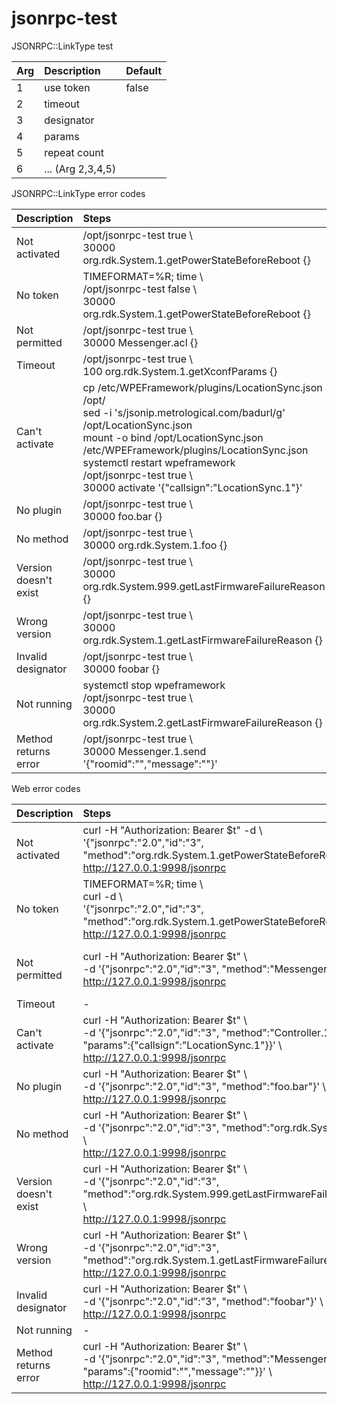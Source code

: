 # jsonrpc-test

JSONRPC::LinkType test

| Arg | Description | Default |
| :-------- | :-------- | :-------- |
| 1 | use token | false | 
| 2 | timeout | |
| 3 | designator | |
| 4 | params | |
| 5 | repeat count | |
| 6 | ... (Arg 2,3,4,5) | |

JSONRPC::LinkType error codes

| Description | Steps | Error |
| :-------- | :-------- | :-------- |
| Not activated | /opt/jsonrpc-test true \\<br>30000 org.rdk.System.1.getPowerStateBeforeReboot {} | ERROR_UNAVAILABLE<br>2 |
| No token | TIMEFORMAT=%R; time \\<br>/opt/jsonrpc-test false \\<br>30000 org.rdk.System.1.getPowerStateBeforeReboot {} | ERROR_ASYNC_FAILED<br>3<br>0.221 |
| Not permitted | /opt/jsonrpc-test true \\<br>30000 Messenger.acl {} | ERROR_PRIVILIGED_REQUEST<br>4294934692 (-32604) |
| Timeout | /opt/jsonrpc-test true \\<br>100 org.rdk.System.1.getXconfParams {} | ERROR_TIMEDOUT<br>11 |
| Can't activate | cp /etc/WPEFramework/plugins/LocationSync.json /opt/<br>sed -i 's/jsonip.metrological.com/badurl/g' /opt/LocationSync.json<br>mount -o bind /opt/LocationSync.json /etc/WPEFramework/plugins/LocationSync.json<br>systemctl restart wpeframework<br>/opt/jsonrpc-test true \\<br>30000 activate '{"callsign":"LocationSync.1"}' | ERROR_OPENING_FAILED<br>6 |
| No plugin | /opt/jsonrpc-test true \\<br>30000 foo.bar {} | ERROR_BAD_REQUEST<br>4294934693 (-32603) |
| No method | /opt/jsonrpc-test true \\<br>30000 org.rdk.System.1.foo {} | ERROR_UNKNOWN_KEY<br>4294934695 (-32601) |
| Version doesn't exist | /opt/jsonrpc-test true \\<br>30000 org.rdk.System.999.getLastFirmwareFailureReason {} | ERROR_INVALID_SIGNATURE<br>4294934694 (-32602) |
| Wrong version | /opt/jsonrpc-test true \\<br>30000 org.rdk.System.1.getLastFirmwareFailureReason {} | ERROR_UNKNOWN_KEY<br>4294934695 (-32601) |
| Invalid designator | /opt/jsonrpc-test true \\<br>30000 foobar {} | ERROR_UNKNOWN_KEY<br>4294934695 (-32601) |
| Not running | systemctl stop wpeframework<br>/opt/jsonrpc-test true \\<br>30000 org.rdk.System.2.getLastFirmwareFailureReason {} | ERROR_TIMEDOUT<br>11 |
| Method returns error | /opt/jsonrpc-test true \\<br>30000 Messenger.1.send '{"roomid":"","message":""}' | ERROR_UNKNOWN_KEY<br>22 |

Web error codes

| Description | Steps | Code/message |
| :-------- | :-------- | :-------- |
| Not activated | curl -H "Authorization: Bearer $t" -d \\<br>'{"jsonrpc":"2.0","id":"3", "method":"org.rdk.System.1.getPowerStateBeforeReboot"}' \\<br>http://127.0.0.1:9998/jsonrpc | 2<br>"Service is not active" |
| No token | TIMEFORMAT=%R; time \\<br>curl -d \\<br>'{"jsonrpc":"2.0","id":"3", "method":"org.rdk.System.1.getPowerStateBeforeReboot"}' \\<br>http://127.0.0.1:9998/jsonrpc | -32604<br>"Request needs authorization. Missing or invalid token."<br>0.016 |
| Not permitted | curl -H "Authorization: Bearer $t" \\<br>-d '{"jsonrpc":"2.0","id":"3", "method":"Messenger.1.acl"}' \\<br>http://127.0.0.1:9998/jsonrpc | -32604<br>"Request needs authorization. Missing or invalid token." |
| Timeout | - | - |
| Can't activate | curl -H "Authorization: Bearer $t" \\<br>-d '{"jsonrpc":"2.0","id":"3", "method":"Controller.1.activate", "params":{"callsign":"LocationSync.1"}}' \\<br>http://127.0.0.1:9998/jsonrpc | 6<br>"ERROR_OPENING_FAILED" |
| No plugin | curl -H "Authorization: Bearer $t" \\<br>-d '{"jsonrpc":"2.0","id":"3", "method":"foo.bar"}' \\<br>http://127.0.0.1:9998/jsonrpc | -32603<br>"Could not access requested service" |
| No method | curl -H "Authorization: Bearer $t" \\<br>-d '{"jsonrpc":"2.0","id":"3", "method":"org.rdk.System.1.foo"}' \\<br>http://127.0.0.1:9998/jsonrpc | -32601<br>"Unknown method." |
| Version doesn't exist | curl -H "Authorization: Bearer $t" \\<br>-d '{"jsonrpc":"2.0","id":"3", "method":"org.rdk.System.999.getLastFirmwareFailureReason"}' \\<br>http://127.0.0.1:9998/jsonrpc | -32602<br>"Requested version is not supported." |
| Wrong version | curl -H "Authorization: Bearer $t" \\<br>-d '{"jsonrpc":"2.0","id":"3", "method":"org.rdk.System.1.getLastFirmwareFailureReason"}' \\<br>http://127.0.0.1:9998/jsonrpc | -32601<br>"Unknown method." |
| Invalid designator | curl -H "Authorization: Bearer $t" \\<br>-d '{"jsonrpc":"2.0","id":"3", "method":"foobar"}' \\<br>http://127.0.0.1:9998/jsonrpc | -32601<br>"Unknown method." |
| Not running | - | - |
| Method returns error | curl -H "Authorization: Bearer $t" \\<br>-d '{"jsonrpc":"2.0","id":"3", "method":"Messenger.1.send", "params":{"roomid":"","message":""}}' \\<br>http://127.0.0.1:9998/jsonrpc | 22<br>"ERROR_UNKNOWN_KEY" |
